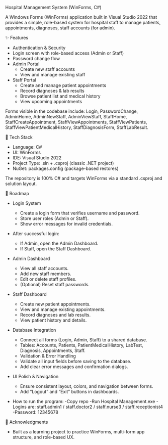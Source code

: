 Hospital Management System (WinForms, C#)

A Windows Forms (WinForms) application built in Visual Studio 2022 that provides a simple, role-based system for hospital staff to manage patients, appointments, diagnoses, staff accounts (for admin). 



✨ Features
- Authentication & Security
- Login screen with role-based access (Admin or Staff)
- Password change flow
- Admin Portal
  - Create new staff accounts
  - View and manage existing staff
- Staff Portal
  - Create and manage patient appointments
  - Record diagnoses & lab results
  - Browse patient list and medical history
  - View upcoming appointments

Forms visible in the codebase include:
Login, PasswordChange, AdminHome, AdminNewStaff, AdminViewStaff, StaffHome, StaffCreateAppointment, StaffViewAppointments, StaffViewPatients, StaffViewPatientMedicalHistory, StaffDiagnosisForm, StaffLabResult.



🧱 Tech Stack
- Language: C#
- UI: WinForms
- IDE: Visual Studio 2022
- Project Type: .sln + .csproj (classic .NET project)
- NuGet: packages.config (package-based restores)

The repository is 100% C# and targets WinForms via a standard .csproj and solution layout. 



🧭 Roadmap
- Login System
  - Create a login form that verifies username and password.
  - Store user roles (Admin or Staff).
  - Show error messages for invalid credentials.

- After successful login:
  - If Admin, open the Admin Dashboard.
  - If Staff, open the Staff Dashboard.
  
- Admin Dashboard
  - View all staff accounts.
  - Add new staff members.
  - Edit or delete staff profiles.
  - (Optional) Reset staff passwords.

- Staff Dashboard
  - Create new patient appointments.
  - View and manage existing appointments.
  - Record diagnoses and lab results.
  - View patient history and details.
 
- Database Integration
  - Connect all forms (Login, Admin, Staff) to a shared database.
  - Tables: Accounts, Patients, PatientMedicalHistory, LabTest, Diagnosis, Appointments, Staff.
  - Validation & Error Handling
  - Validate all input fields before saving to the database.
  - Add clear error messages and confirmation dialogs.
    
- UI Polish & Navigation
  - Ensure consistent layout, colors, and navigation between forms.
  - Add “Logout” and “Exit” buttons in dashboards.
 
- How to run the program:
  -Copy repo
  -Run Hospital Management.exe
  -Logins are: staff.admin1 / staff.doctor2 / staff.nurse3 / staff.receptionist4
  -Password: 12345678



🙌 Acknowledgments
- Built as a learning project to practice WinForms, multi-form app structure, and role-based UX.
